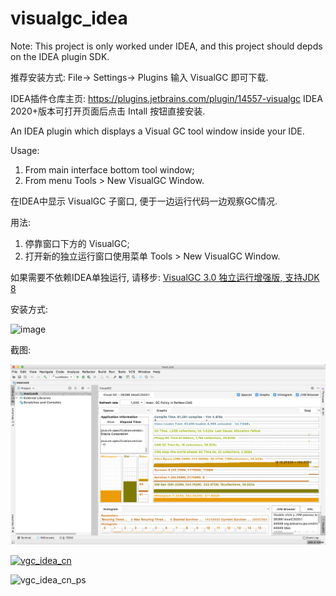 # visualgc_idea
Note: This project is only worked under IDEA, and this project should depds on the IDEA plugin SDK.

 推荐安装方式: File-> Settings-> Plugins 输入 VisualGC 即可下载.

IDEA插件仓库主页: https://plugins.jetbrains.com/plugin/14557-visualgc IDEA 2020+版本可打开页面后点击 Intall 按钮直接安装.

An IDEA plugin which displays a Visual GC tool window inside your IDE.

Usage:

1. From main interface bottom tool window;
2. From menu Tools > New VisualGC Window.

在IDEA中显示 VisualGC 子窗口, 便于一边运行代码一边观察GC情况.

用法:

1. 停靠窗口下方的 VisualGC;
2. 打开新的独立运行窗口使用菜单 Tools > New VisualGC Window.

如果需要不依赖IDEA单独运行, 请移步: [VisualGC 3.0 独立运行增强版, 支持JDK 8](https://www.cnblogs.com/beansoft/p/visualgc_jdk8_standalone.html)

安装方式:

![image](https://img2020.cnblogs.com/blog/2073018/202006/2073018-20200623071037706-310287575.png)

截图:

![vgc_idea_mac_en](screenshot/vgc_idea.png)

[![vgc_idea_cn](https://img2020.cnblogs.com/blog/2073018/202006/2073018-20200620133346407-155505802.png)](https://img2020.cnblogs.com/blog/2073018/202006/2073018-20200620133345259-810121084.png)

![vgc_idea_cn_ps](https://img2020.cnblogs.com/blog/2073018/202006/2073018-20200623072624739-2118859173.png)
